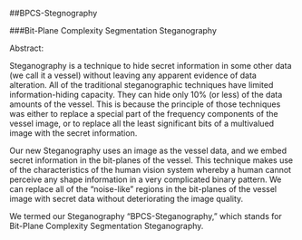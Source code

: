 ##BPCS-Stegnography

###Bit-Plane Complexity Segmentation Steganography

Abstract:

Steganography is a technique to hide secret information in some other data (we call it a vessel) without leaving any apparent evidence of data alteration. All of the traditional steganographic techniques have limited information-hiding capacity. They can hide only 10% (or less) of the data amounts of the vessel. This is because the principle of those techniques was either to replace a special part of the frequency components of the vessel image, or to replace all the least significant bits of a multivalued image with the secret information.

Our new Steganography uses an image as the vessel data, and we embed secret information in the bit-planes of the vessel.
This technique makes use of the characteristics of the human vision system whereby a human cannot perceive any shape information in a very complicated binary pattern. We can replace all of the “noise-like” regions in the bit-planes of the vessel image with secret data without deteriorating the image quality.

We termed our Steganography “BPCS-Steganography,” which stands for Bit-Plane Complexity Segmentation Steganography.
